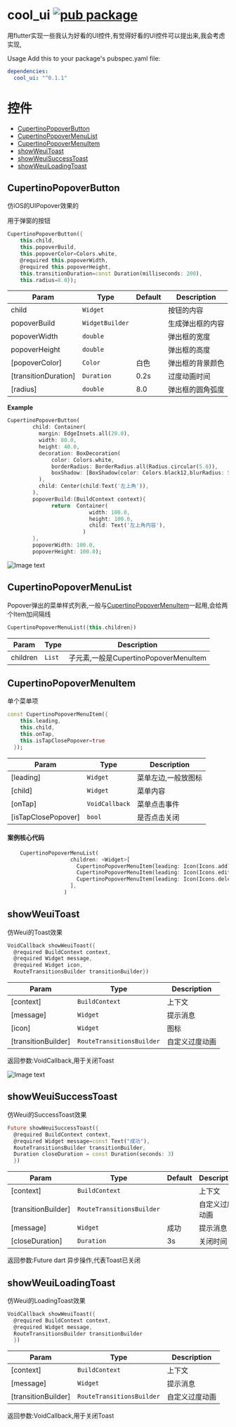 # cool_ui [![pub package](https://img.shields.io/pub/v/cool_ui.svg)](https://pub.dartlang.org/packages/cool_ui)

用flutter实现一些我认为好看的UI控件,有觉得好看的UI控件可以提出来,我会考虑实现,

Usage
Add this to your package's pubspec.yaml file:
``` yaml
dependencies:
  cool_ui: "^0.1.1"
```

# 控件

- [CupertinoPopoverButton](#CupertinoPopoverButton)
- [CupertinoPopoverMenuList](#CupertinoPopoverMenuList)
- [CupertinoPopoverMenuItem](#CupertinoPopoverMenuItem)
- [showWeuiToast](#showWeuiToast)
- [showWeuiSuccessToast](#showWeuiSuccessToast)
- [showWeuiLoadingToast](#showWeuiLoadingToast)


## CupertinoPopoverButton
仿iOS的UIPopover效果的

用于弹窗的按钮
```dart
CupertinoPopoverButton({
    this.child,
    this.popoverBuild,
    this.popoverColor=Colors.white,
    @required this.popoverWidth,
    @required this.popoverHeight,
    this.transitionDuration=const Duration(milliseconds: 200),
    this.radius=8.0});
```


| Param | Type | Default | Description |
| --- | --- | --- | --- |
| child | <code>Widget</code> |  | 按钮的内容 |
| popoverBuild | <code>WidgetBuilder</code> |  | 生成弹出框的内容 |
| popoverWidth | <code>double</code> |  | 弹出框的宽度 |
| popoverHeight | <code>double</code> |  | 弹出框的高度 |
| [popoverColor] | <code>Color</code> | 白色 | 弹出框的背景颜色 |
| [transitionDuration] | <code>Duration</code> | 0.2s  | 过度动画时间 |
| [radius] | <code>double</code> |  8.0 | 弹出框的圆角弧度 |


**Example**

```dart
CupertinoPopoverButton(
        child: Container(
          margin: EdgeInsets.all(20.0),
          width: 80.0,
          height: 40.0,
          decoration: BoxDecoration(
              color: Colors.white,
              borderRadius: BorderRadius.all(Radius.circular(5.0)),
              boxShadow: [BoxShadow(color: Colors.black12,blurRadius: 5.0)]
          ),
          child: Center(child:Text('左上角')),
        ),
        popoverBuild:(BuildContext context){
              return  Container(
                          width: 100.0,
                          height: 100.0,
                          child: Text('左上角内容'),
                        )
        },
        popoverWidth: 100.0,
        popoverHeight: 100.0);
```

![Image text](./images/popover_demo.gif)

## CupertinoPopoverMenuList
Popover弹出的菜单样式列表,一般与[CupertinoPopoverMenuItem](#CupertinoPopoverMenuItem)一起用,会给两个Item加间隔线
```dart
CupertinoPopoverMenuList({this.children})
```
| Param | Type | Description |
| --- | --- | --- |
| children | <code>List<Widget></code>  | 子元素,一般是CupertinoPopoverMenuItem |


## CupertinoPopoverMenuItem
单个菜单项

```dart
const CupertinoPopoverMenuItem({
    this.leading,
    this.child,
    this.onTap,
    this.isTapClosePopover=true
  });
```
| Param | Type |  Description |
| --- | --- | --- |
| [leading] | <code>Widget<Widget></code>  | 菜单左边,一般放图标 |
| [child] | <code>Widget<Widget></code>  | 菜单内容 |
| [onTap] | <code>VoidCallback<Widget></code>   |菜单点击事件 |
| [isTapClosePopover] | <code>bool<Widget></code>  | 是否点击关闭 |

#### 案例核心代码
```dart
    CupertinoPopoverMenuList(
                    children: <Widget>[
                      CupertinoPopoverMenuItem(leading: Icon(Icons.add),child: Text("新增"),),
                      CupertinoPopoverMenuItem(leading: Icon(Icons.edit),child: Text("修改"),),
                      CupertinoPopoverMenuItem(leading: Icon(Icons.delete),child: Text("删除"),)
                    ],
                  )
```


## showWeuiToast
仿Weui的Toast效果
```dart
VoidCallback showWeuiToast({
  @required BuildContext context,
  @required Widget message,
  @required Widget icon,
  RouteTransitionsBuilder transitionBuilder})
```
| Param | Type | Description |
| --- | --- | --- |
| [context] | <code>BuildContext<Widget></code>  | 上下文 |
| [message] | <code>Widget<Widget></code>  | 提示消息 |
| [icon] | <code>Widget<Widget></code>  | 图标 |
| [transitionBuilder] | <code>RouteTransitionsBuilder<Widget></code>  | 自定义过度动画 |

返回参数:VoidCallback,用于关闭Toast


![Image text](./images/toast_demo.gif)

## showWeuiSuccessToast
仿Weui的SuccessToast效果
```dart
Future showWeuiSuccessToast({
  @required BuildContext context,
  @required Widget message=const Text("成功"),
  RouteTransitionsBuilder transitionBuilder,
  Duration closeDuration = const Duration(seconds: 3)
  })
```
| Param | Type | Default | Description |
| --- | --- | --- | --- |
| [context] | <code>BuildContext<Widget></code>  | | 上下文 |
| [transitionBuilder] | <code>RouteTransitionsBuilder<Widget></code>  | | 自定义过度动画 |
| [message] | <code>Widget<Widget></code> | 成功| 提示消息 |
| [closeDuration] | <code>Duration<Widget></code>  | 3s | 关闭时间 |

返回参数:Future dart 异步操作,代表Toast已关闭


## showWeuiLoadingToast
仿Weui的LoadingToast效果
```dart
VoidCallback showWeuiToast({
  @required BuildContext context,
  @required Widget message,
  RouteTransitionsBuilder transitionBuilder
  })
```
| Param | Type | Description |
| --- | --- |  --- |
| [context] | <code>BuildContext<Widget></code>  | 上下文 |
| [message] | <code>Widget<Widget></code> | 提示消息 |
| [transitionBuilder] | <code>RouteTransitionsBuilder<Widget></code> | 自定义过度动画 |

返回参数:VoidCallback,用于关闭Toast
